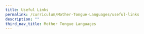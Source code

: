 ```yaml
---
title: Useful Links
permalink: /curriculum/Mother-Tongue-Languages/useful-links
description: ""
third_nav_title: Mother Tongue Languages
---
```

